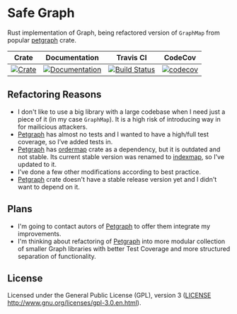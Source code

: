 # Safe Graph

Rust implementation of Graph, being refactored version of `GraphMap` from popular [petgraph](https://crates.io/crates/petgraph) crate.

|Crate|Documentation|Travis CI|CodeCov|
|:---:|:-----------:|:-------:|:-----:|
|[![Crate](http://meritbadge.herokuapp.com/safe-graph)](https://crates.io/crates/safe-graph)|[![Documentation](https://docs.rs/safe-graph/badge.svg)](https://docs.rs/safe-graph)|[![Build Status](https://travis-ci.org/dalibor-matura/safe-graph.svg?branch=master)](https://travis-ci.org/dalibor-matura/safe-graph)|[![codecov](https://codecov.io/gh/dalibor-matura/safe-graph/branch/master/graph/badge.svg)](https://codecov.io/gh/dalibor-matura/safe-graph)

## Refactoring Reasons

* I don't like to use a big library with a large codebase when I need just a piece of it (in my case `GraphMap`). It is a high risk of introducing way in for mailicious attackers.
* [Petgraph](https://crates.io/crates/petgraph) has almost no tests and I wanted to have a high/full test coverage, so I’ve added tests in.
* [Petgraph](https://crates.io/crates/petgraph) has [ordermap](https://crates.io/crates/ordermap) crate as a dependency, but it is outdated and not stable. Its current stable version was renamed to [indexmap](https://crates.io/crates/indexmap), so I've updated to it.
* I’ve done a few other modifications according to best practice. 
* [Petgraph](https://crates.io/crates/petgraph) crate doesn't have a stable release version yet and I didn't want to depend on it.

## Plans

* I'm going to contact autors of [Petgraph](https://crates.io/crates/petgraph) to offer them integrate my improvements.
* I'm thinking about refactoring of [Petgraph](https://crates.io/crates/petgraph) into more modular collection of smaller Graph libraries with better Test Coverage and more structured separation of functionality.

## License
Licensed under the General Public License (GPL), version 3 ([LICENSE](https://github.com/dalibor-matura/safe-graph/blob/master/LICENSE) http://www.gnu.org/licenses/gpl-3.0.en.html).
